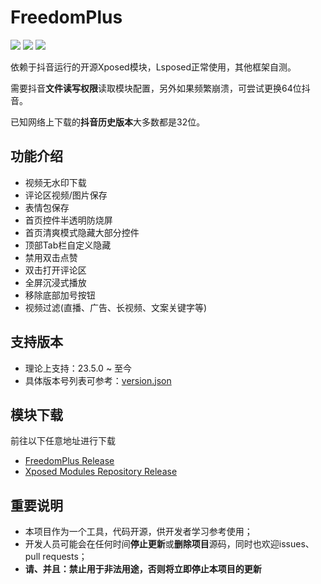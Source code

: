 # FreedomPlus

[![](https://img.shields.io/github/v/release/GangJust/FreedomPlus)](https://github.com/GangJust/FreedomPlus/releases) [![](https://img.shields.io/github/downloads/GangJust/FreedomPlus/total?color=g)]() [![](https://img.shields.io/badge/telegram-freedom%2B-2481CC)](https://t.me/FreedomPlugin)

依赖于抖音运行的开源Xposed模块，Lsposed正常使用，其他框架自测。

需要抖音**文件读写权限**读取模块配置，另外如果频繁崩溃，可尝试更换64位抖音。

已知网络上下载的**抖音历史版本**大多数都是32位。



## 功能介绍

- 视频无水印下载
- 评论区视频/图片保存
- 表情包保存
- 首页控件半透明防烧屏
- 首页清爽模式隐藏大部分控件
- 顶部Tab栏自定义隐藏
- 禁用双击点赞
- 双击打开评论区
- 全屏沉浸式播放
- 移除底部加号按钮
- 视频过滤(直播、广告、长视频、文案关键字等)



## 支持版本

- 理论上支持：23.5.0 ~ 至今
- 具体版本号列表可参考：[version.json](https://github.com/GangJust/FreedomPlus/blob/master/versions.json)




## 模块下载

前往以下任意地址进行下载

- [FreedomPlus Release](https://github.com/GangJust/FreedomPlus/releases/latest)
- [Xposed Modules Repository Release](https://github.com/Xposed-Modules-Repo/com.freegang.fplus/releases/latest)



## 重要说明

- 本项目作为一个工具，代码开源，供开发者学习参考使用；
- 开发人员可能会在任何时间**停止更新**或**删除项目**源码，同时也欢迎issues、pull requests；
- **请、并且：禁止用于非法用途，否则将立即停止本项目的更新**

